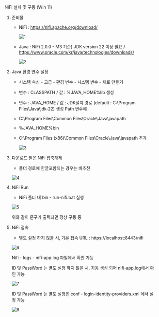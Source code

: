 NiFi 설치 및 구동 (Win 11)

1. 준비물
   - NiFi : https://nifi.apache.org/download/
     
     ![1](https://github.com/vmflsfldk/NiFi/assets/25484514/d14eb66d-a126-4eb2-86a4-2f850fc82276)
   - Java : NiFi 2.0.0 - M3 기준) JDK version 22 이상 필요 / https://www.oracle.com/kr/java/technologies/downloads/
     
     ![2](https://github.com/vmflsfldk/NiFi/assets/25484514/37d245aa-9381-49b7-a913-498568857ce8)
2. Java 환경 변수 설정
   - 시스템 속성 - 고급 - 환경 변수 - 시스템 변수 - 새로 만들기
   - 변수 : CLASSPATH / 값 : %JAVA_HOME%lib 생성
   - 변수 : JAVA_HOME / 값 : JDK설치 경로 (default : C:\Program Files\Java\jdk-22) 생성
     Path 변수에
   - C:\Program Files\Common Files\Oracle\Java\javapath
   - %JAVA_HOME%bin
   - C:\Program Files (x86)\Common Files\Oracle\Java\javapath 추가
     
     ![3](https://github.com/vmflsfldk/NiFi/assets/25484514/c0789483-23f1-4cd9-ab68-c3e5008f8c0d)

3. 다운로드 받은 NiFi 압축해제
   - 폴더 경로에 한글포함되는 경우는 비추천


   ![4](https://github.com/vmflsfldk/NiFi/assets/25484514/6b67246e-175e-491b-ac63-47e37f311a5d)

4. NiFi Run
   - NiFi 폴더 내 bin - run-nifi.bat 실행

   ![5](https://github.com/vmflsfldk/NiFi/assets/25484514/8716e21a-ea35-4430-9357-b2d8957e0e75)

   위와 같이 문구가 출력되면 정상 구동 중

5. NiFi 접속
   - 별도 설정 하지 않을 시, 기본 접속 URL : https://localhost:8443/nifi
  
   ![6](https://github.com/vmflsfldk/NiFi/assets/25484514/be38a0fe-b2f5-4147-b15c-7dbd9d7a94c6)

   Nifi - logs - nifi-app.log 파일에서 확인 가능

   ID 및 PassWord 는 별도 설정 하지 않을 시, 자동 생성 되어 nifi-app.log에서 확인 가능

   ![7](https://github.com/vmflsfldk/NiFi/assets/25484514/7983a4de-7a14-4588-a98e-d7fa9b821a8e)

   ID 및 PassWord 는 별도 설정은 conf - login-identity-providers.xml 에서 설정 가능

   ![8](https://github.com/vmflsfldk/NiFi/assets/25484514/3cf3b2bf-4b4b-4c41-aa07-bd07b29080e5)
